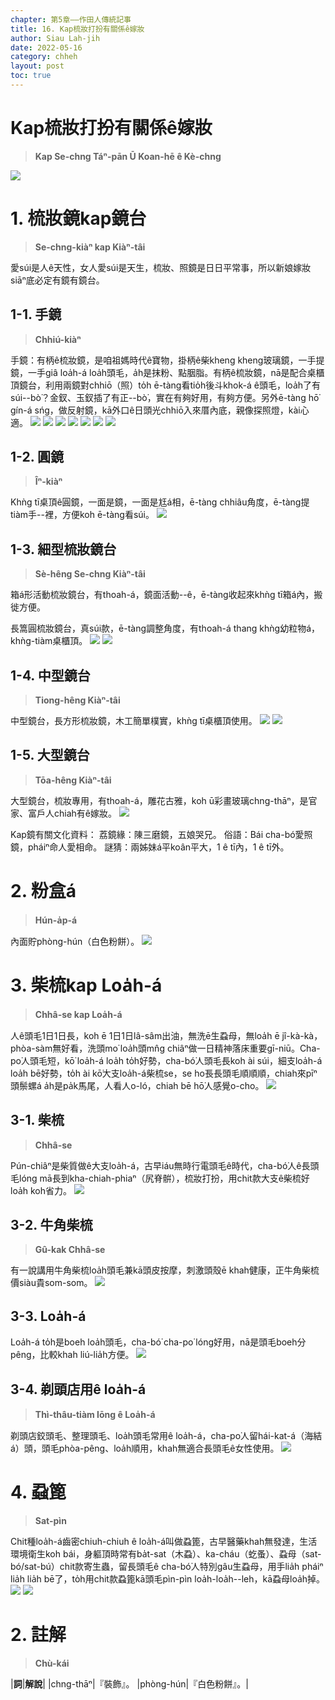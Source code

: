 ```yaml
---
chapter: 第5章——作田人傳統記事
title: 16. Kap梳妝打扮有關係ê嫁妝
author: Siau Lah-jih
date: 2022-05-16
category: chheh
layout: post
toc: true
---
```


# Kap梳妝打扮有關係ê嫁妝
> **Kap Se-chng Táⁿ-pān Ū Koan-hē ê Kè-chng**

![](../too5/18/17-鏡台.jpg)

# 1. 梳妝鏡kap鏡台
> **Se-chng-kiàⁿ kap Kiàⁿ-tâi**

愛súi是人ê天性，女人愛súi是天生，梳妝、照鏡是日日平常事，所以新娘嫁妝siāⁿ底必定有鏡有鏡台。

## 1-1. 手鏡
> **Chhiú-kiàⁿ**

手鏡：有柄ê梳妝鏡，是咱祖媽時代ê寶物，掛柄ê柴kheng kheng玻璃鏡，一手提鏡，一手giâ loa̍h-á loa̍h頭毛，a̍h是抹粉、點胭脂。有柄ê梳妝鏡，nā是配合桌櫃頂鏡台，利用兩鏡對chhiō（照）to̍h ē-tàng看tio̍h後斗khok-á ê頭毛，loa̍h了有súi--bò͘？金釵、玉釵插了有正--bò͘，實在有夠好用，有夠方便。另外ē-tàng hō͘ gín-á sńg，做反射鏡，kā外口ê日頭光chhiō入來厝內底，親像探照燈，kài心適。
![](../too5/18/15-手鏡.jpg)
![](../too5/18/14-手鏡.jpg)
![](../too5/18/15a-手鏡.jpg)
![](../too5/18/15b-手鏡.jpg)
![](../too5/18/15c-手鏡.jpg)
![](../too5/18/15d-手鏡.jpg)
![](../too5/18/15e-手鏡.jpg)

## 1-2. 圓鏡
> **Îⁿ-kiàⁿ**

Khǹg tī桌頂ê圓鏡，一面是鏡，一面是尪á相，ē-tàng chhiâu角度，ē-tàng提tiàm手--裡，方便koh ē-tàng看súi。
![](../too5/18/16-桌鏡.jpg)

## 1-3. 細型梳妝鏡台
> **Sè-hêng Se-chng Kiàⁿ-tâi**

箱á形活動梳妝鏡台，有thoah-á，鏡面活動--ê，ē-tàng收起來khǹg tī箱á內，搬徙方便。

長篙圓梳妝鏡台，真súi款，ē-tàng調整角度，有thoah-á thang khǹg幼粒物á，khǹg-tiàm桌櫃頂。
![](../too5/18/17-鏡台.jpg)
![](../too5/18/18-鏡台.jpg)

## 1-4. 中型鏡台
> **Tiong-hêng Kiàⁿ-tâi**

中型鏡台，長方形梳妝鏡，木工簡單樸實，khǹg tī桌櫃頂使用。
![](../too5/18/20-中型鏡台.jpg)
![](../too5/18/20a-鏡台.jpg)

## 1-5. 大型鏡台 
> **Tōa-hêng Kiàⁿ-tâi**

大型鏡台，梳妝專用，有thoah-á，雕花古雅，koh ū彩畫玻璃chng-thāⁿ，是官家、富戶人chiah有ê嫁妝。
![](../too5/18/19-鏡台面桶架衫架.jpg)


Kap鏡有關文化資料：
荔鏡緣：陳三磨鏡，五娘哭兄。
俗語：Bái cha-bó͘愛照鏡，pháiⁿ命人愛相命。
謎猜：兩姊妹á平koân平大，1 ê tī內，1 ê tī外。

# 2. 粉盒á
> **Hún-a̍p-á**

內面貯phòng-hún（白色粉餅）。
![](../too5/18/58-粉盒仔.jpg)

# 3. 柴梳kap Loa̍h-á
> **Chhâ-se kap Loa̍h-á**

人ê頭毛1日1日長，koh ē 1日1日lâ-sâm出油，無洗ē生蝨母，無loa̍h ē jî-kà-kà，phòa-sàm無好看，洗頭mo͘ loa̍h頭mn̂g chiâⁿ做一日精神落床重要gī-niū。Cha-po͘人頭毛短，kō͘ loa̍h-á loa̍h to̍h好勢，cha-bó͘人頭毛長koh ài súi，細支loa̍h-á loa̍h bē好勢，to̍h ài kō͘大支loa̍h-á柴梳se，se ho͘長長頭毛順順順，chiah來pīⁿ頭鬃螺á a̍h是pa̍k馬尾，人看人o-ló，chiah bē hō͘人感覺o-cho。
![](../too5/18/51-柴梳捋仔.jpg)

## 3-1. 柴梳
> **Chhâ-se**

Pún-chiâⁿ是柴質做ê大支loa̍h-á，古早iáu無時行電頭毛ê時代，cha-bó͘人ê長頭毛lóng mā長到kha-chiah-phiaⁿ（尻脊骿），梳妝打扮，用chit款大支ê柴梳好loa̍h koh省力。
![](../too5/18/52-柴梳.jpg)

## 3-2. 牛角柴梳
> **Gû-kak Chhâ-se**

有一說講用牛角柴梳loa̍h頭毛兼kā頭皮按摩，刺激頭殼ē khah健康，正牛角柴梳價siàu貴som-som。
![](../too5/18/53-柴梳牛角.jpg)

## 3-3. Loa̍h-á

Loa̍h-á to̍h是boeh loa̍h頭毛，cha-bó͘ cha-po͘ lóng好用，nā是頭毛boeh分pêng，比較khah liú-lia̍h方便。
![](../too5/18/54-捋仔.jpg)

## 3-4. 剃頭店用ê loa̍h-á
> **Thì-thâu-tiàm Iōng ê Loa̍h-á**

剃頭店鉸頭毛、整理頭毛、loa̍h頭毛常用ê loa̍h-á，cha-po͘人留hái-kat-á（海結á）頭，頭毛phòa-pêng、loa̍h順用，khah無適合長頭毛ê女性使用。
![](../too5/18/55-捋仔.jpg)  

# 4. 蝨篦
> **Sat-pìn**

Chit種loa̍h-á齒密chiuh-chiuh ê loa̍h-á叫做蝨篦，古早醫藥khah無發達，生活環境衛生koh bái，身軀頂時常有ba̍t-sat（木蝨）、ka-cháu（虼蚤）、蝨母（sat-bó/sat-bú）chit款寄生蟲，留長頭毛ê cha-bó͘人特別gâu生蝨母，用手lia̍h pháiⁿ lia̍h lia̍h bē了，to̍h用chit款蝨篦kā頭毛pìn-pìn loa̍h-loa̍h--leh，kā蝨母loa̍h掉。
![](../too5/18/56-蝨篦.jpg)
![](../too5/18/57-捋仔蝨篦.jpg)

# 2. 註解
> **Chù-kái**

|**詞**|**解說**|
|chng-thāⁿ|『裝飾』。
|phòng-hún|『白色粉餅』。|